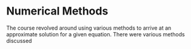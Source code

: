 # Numerical Methods
The course revolved around using various methods to arrive at an approximate solution for a given equation. There were various methods discussed 
